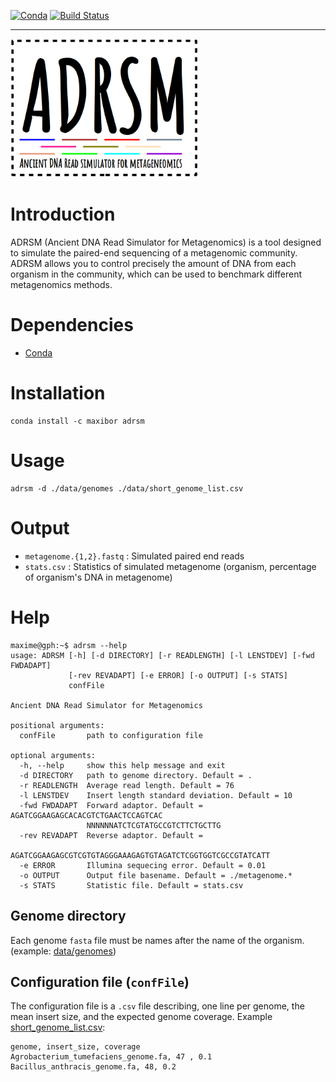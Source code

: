 [![Conda](https://img.shields.io/conda/vn/conda-forge/python.svg)](https://anaconda.org/maxibor/adrsm) [![Build Status](https://travis-ci.org/maxibor/adrsm.svg?branch=master)](https://travis-ci.org/maxibor/adrsm)

---

<img src="./img/logo_adrsm.png" width="300">

# Introduction
ADRSM (Ancient DNA Read Simulator for Metagenomics) is a tool designed to simulate the paired-end sequencing of a metagenomic community. ADRSM allows you to control precisely the amount of DNA from each organism in the community, which can be used to benchmark different metagenomics methods.

# Dependencies
- [Conda](https://conda.io/miniconda.html)  

# Installation

```
conda install -c maxibor adrsm
```

# Usage

```
adrsm -d ./data/genomes ./data/short_genome_list.csv
```
# Output

- `metagenome.{1,2}.fastq` : Simulated paired end reads
- `stats.csv` : Statistics of simulated metagenome (organism, percentage of organism's DNA in metagenome)

# Help

```
maxime@gph:~$ adrsm --help
usage: ADRSM [-h] [-d DIRECTORY] [-r READLENGTH] [-l LENSTDEV] [-fwd FWDADAPT]
             [-rev REVADAPT] [-e ERROR] [-o OUTPUT] [-s STATS]
             confFile

Ancient DNA Read Simulator for Metagenomics

positional arguments:
  confFile       path to configuration file

optional arguments:
  -h, --help     show this help message and exit
  -d DIRECTORY   path to genome directory. Default = .
  -r READLENGTH  Average read length. Default = 76
  -l LENSTDEV    Insert length standard deviation. Default = 10
  -fwd FWDADAPT  Forward adaptor. Default = AGATCGGAAGAGCACACGTCTGAACTCCAGTCAC
                 NNNNNNATCTCGTATGCCGTCTTCTGCTTG
  -rev REVADAPT  Reverse adaptor. Default =
                 AGATCGGAAGAGCGTCGTGTAGGGAAAGAGTGTAGATCTCGGTGGTCGCCGTATCATT
  -e ERROR       Illumina sequecing error. Default = 0.01
  -o OUTPUT      Output file basename. Default = ./metagenome.*
  -s STATS       Statistic file. Default = stats.csv

```

## Genome directory
Each genome `fasta` file must be names after the name of the organism. (example: [data/genomes](./data/genomes))

## Configuration file (`confFile`)
The configuration file is a `.csv` file describing, one line per genome, the mean insert size, and the expected genome coverage.
Example [short_genome_list.csv](./data/short_genome_list.csv):

```
genome, insert_size, coverage
Agrobacterium_tumefaciens_genome.fa, 47 , 0.1
Bacillus_anthracis_genome.fa, 48, 0.2
```
